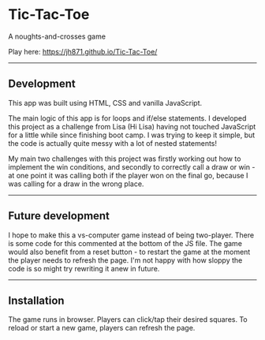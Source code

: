 # Tic-Tac-Toe
A noughts-and-crosses game

Play here:
https://jh871.github.io/Tic-Tac-Toe/


-----------------------

## Development

This app was built using HTML, CSS and vanilla JavaScript.

The main logic of this app is for loops and if/else statements. I developed this project as a challenge from Lisa (Hi Lisa) having not touched JavaScript for a little while since finishing boot camp. I was trying to keep it simple, but the code is actually quite messy with a lot of nested statements!

My main two challenges with this project was firstly working out how to implement the win conditions, and secondly to correctly call a draw or win - at one point it was calling both if the player won on the final go, because I was calling for a draw in the wrong place.


-----------------------
## Future development

I hope to make this a vs-computer game instead of being two-player. There is some code for this commented at the bottom of the JS file.
The game would also benefit from a reset button - to restart the game at the moment the player needs to refresh the page.
I'm not happy with how sloppy the code is so might try rewriting it anew in future.


-----------------------
## Installation

The game runs in browser. Players can click/tap their desired squares.
To reload or start a new game, players can refresh the page.
